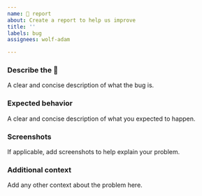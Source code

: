 ```yaml
---
name: 🐛 report
about: Create a report to help us improve
title: ''
labels: bug
assignees: wolf-adam

---
```


### Describe the 🐛
A clear and concise description of what the bug is.

### Expected behavior
A clear and concise description of what you expected to happen.

### Screenshots
If applicable, add screenshots to help explain your problem.

### Additional context
Add any other context about the problem here.
